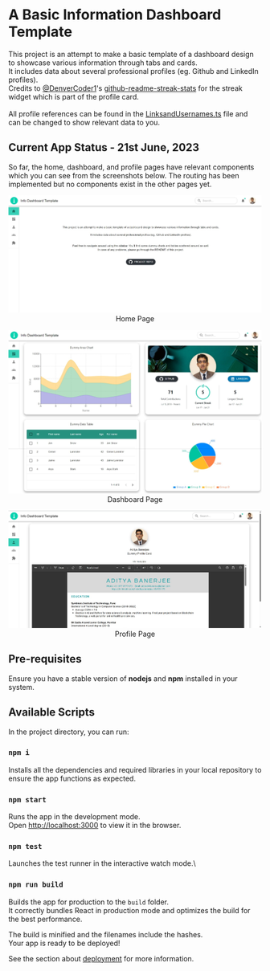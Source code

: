 # A Basic Information Dashboard Template

This project is an attempt to make a basic template of a dashboard design to showcase various information through tabs and cards.
\
It includes data about several professional profiles (eg. Github and LinkedIn profiles).\
Credits to [@DenverCoder1](https://github.com/DenverCoder1)'s [github-readme-streak-stats](https://github.com/DenverCoder1/github-readme-streak-stats) for the streak widget which is part of the profile card.\
\
All profile references can be found in the
[LinksandUsernames.ts](src/LinksandUsernames.ts) file and can be changed to show relevant data to you.

## Current App Status - 21st June, 2023

So far, the home, dashboard, and profile pages have relevant components which you can see from the screenshots below. The routing has been implemented but no components exist in the other pages yet.

<p align="center">
  <img src="./public/HomePage.jpeg" alt="Home Page"/>
  Home Page 
</p>
<p align="center">
  <img src="./public/DashboardPage.jpeg" alt="Dashboard Page"/>
  Dashboard Page 
</p>
<p align="center">
  <img src="./public/ProfilePage.jpg" alt="Profile Page"/>
  Profile Page 
</p>

## Pre-requisites

Ensure you have a stable version of **nodejs** and **npm** installed in your system.

## Available Scripts

In the project directory, you can run:

### `npm i`

Installs all the dependencies and required libraries in your local repository to ensure the app functions as expected.

### `npm start`

Runs the app in the development mode.\
Open [http://localhost:3000](http://localhost:3000) to view it in the browser.

### `npm test`

Launches the test runner in the interactive watch mode.\

### `npm run build`

Builds the app for production to the `build` folder.\
It correctly bundles React in production mode and optimizes the build for the best performance.

The build is minified and the filenames include the hashes.\
Your app is ready to be deployed!

See the section about [deployment](https://facebook.github.io/create-react-app/docs/deployment) for more information.
